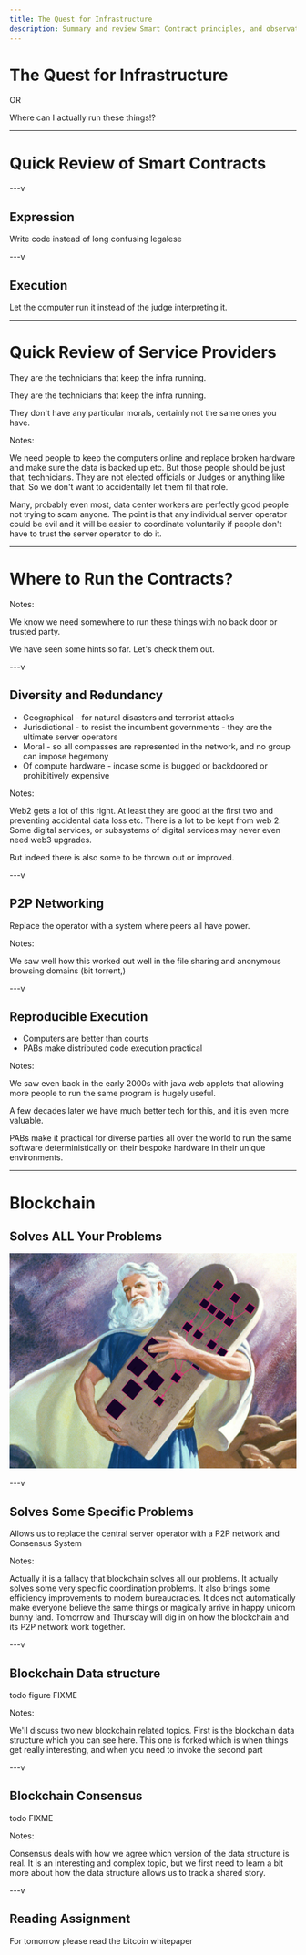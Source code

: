 ```yaml
---
title: The Quest for Infrastructure
description: Summary and review Smart Contract principles, and observation that we have not yet thwarted the tyrannical server operator
---
```


# The Quest for Infrastructure

OR

Where can I actually run these things!?

---

# Quick Review of Smart Contracts

---v

## Expression

Write code instead of long confusing legalese

---v

## Execution

Let the computer run it instead of the judge interpreting it.

---

# Quick Review of Service Providers

They are the technicians that keep the infra running.

They are the technicians that keep the infra running.

They don't have any particular morals, certainly not the same ones you have.

Notes:

We need people to keep the computers online and replace broken hardware and make sure the data is backed up etc.
But those people should be just that, technicians.
They are not elected officials or Judges or anything like that.
So we don't want to accidentally let them fil that role.

Many, probably even most, data center workers are perfectly good people not trying to scam anyone.
The point is that any individual server operator could be evil and it will be easier to coordinate voluntarily if people don't have to trust the server operator to do it.

---

# Where to Run the Contracts?

Notes:

We know we need somewhere to run these things with no back door or trusted party.

We have seen some hints so far. Let's check them out.

---v

## Diversity and Redundancy

- Geographical - for natural disasters and terrorist attacks
- Jurisdictional - to resist the incumbent governments - they are the ultimate server operators
- Moral - so all compasses are represented in the network, and no group can impose hegemony
- Of compute hardware - incase some is bugged or backdoored or prohibitively expensive

Notes:

Web2 gets a lot of this right. At least they are good at the first two and preventing accidental data loss etc.
There is a lot to be kept from web 2.
Some digital services, or subsystems of digital services may never even need web3 upgrades.

But indeed there is also some to be thrown out or improved.

---v

## P2P Networking

Replace the operator with a system where peers all have power.

Notes:

We saw well how this worked out well in the file sharing and anonymous browsing domains (bit torrent,)

---v

## Reproducible Execution

- Computers are better than courts
- PABs make distributed code execution practical

Notes:

We saw even back in the early 2000s with java web applets that allowing more people to run the same program is hugely useful.

A few decades later we have much better tech for this, and it is even more valuable.

PABs make it practical for diverse parties all over the world to run the same software deterministically on their bespoke hardware in their unique environments.

---

# Blockchain

## Solves ALL Your Problems

![Moses descending Mt Sainai where the Lord God inscribed Blockchain upon the stone tablets](./img/moses-blockchain.png)

---v

## Solves Some Specific Problems

Allows us to replace the central server operator with a P2P network and Consensus System

Notes:

Actually it is a fallacy that blockchain solves all our problems.
It actually solves some very specific coordination problems.
It also brings some efficiency improvements to modern bureaucracies.
It does not automatically make everyone believe the same things or magically arrive in happy unicorn bunny land.
Tomorrow and Thursday will dig in on how the blockchain and its P2P network work together.

---v

## Blockchain Data structure

todo figure FIXME

Notes:

We'll discuss two new blockchain related topics.
First is the blockchain data structure which you can see here.
This one is forked which is when things get really interesting, and when you need to invoke the second part

---v

## Blockchain Consensus

todo FIXME

Notes:

Consensus deals with how we agree which version of the data structure is real.
It is an interesting and complex topic, but we first need to learn a bit more about how the data structure allows us to track a shared story.

---v

## Reading Assignment

For tomorrow please read the bitcoin whitepaper
